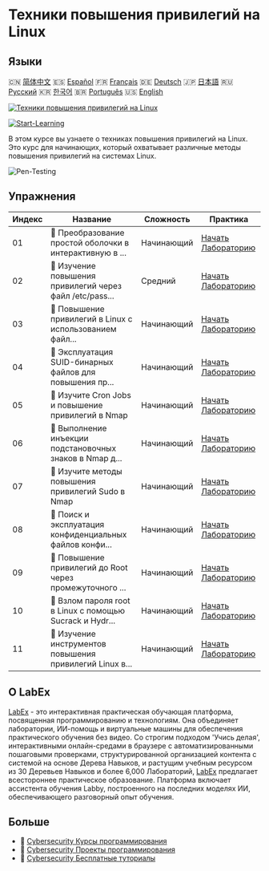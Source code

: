 # Техники повышения привилегий на Linux

## Языки

🇨🇳 [简体中文](README_zh.md) 🇪🇸 [Español](README_es.md) 🇫🇷 [Français](README_fr.md) 🇩🇪 [Deutsch](README_de.md) 🇯🇵 [日本語](README_ja.md) 🇷🇺 [Русский](README_ru.md) 🇰🇷 [한국어](README_ko.md) 🇧🇷 [Português](README_pt.md) 🇺🇸 [English](README.md) 

[![Техники повышения привилегий на Linux](https://cover-creator.labex.io/privilege-escalation-techniques-on-linux.png?lang=ru)](https://labex.io/ru/courses/privilege-escalation-techniques-on-linux)

[![Start-Learning](https://img.shields.io/badge/Start-Learning-whitesmoke?style=for-the-badge)](https://labex.io/ru/courses/privilege-escalation-techniques-on-linux)

В этом курсе вы узнаете о техниках повышения привилегий на Linux. Это курс для начинающих, который охватывает различные методы повышения привилегий на системах Linux.

![Pen-Testing](https://img.shields.io/badge/Pen-Testing-whitesmoke?style=for-the-badge&logo=pen-testing)


## Упражнения

|   Индекс | Название                                                  | Сложность   | Практика                                                                                                                                                                                                  |
|----------|-----------------------------------------------------------|-------------|-----------------------------------------------------------------------------------------------------------------------------------------------------------------------------------------------------------|
|       01 | 🧩  Преобразование простой оболочки в интерактивную в ... | Начинающий  | <a target='_blank' href='https://labex.io/ru/labs/upgrade-simple-shell-to-interactive-shell-in-nmap-416148?course=privilege-escalation-techniques-on-linux'>Начать Лабораторию</a>                        |
|       02 | 🧩  Изучение повышения привилегий через файл /etc/pass... | Средний     | <a target='_blank' href='https://labex.io/ru/labs/explore-privilege-escalation-via-etc-passwd-file-in-nmap-416141?course=privilege-escalation-techniques-on-linux'>Начать Лабораторию</a>                 |
|       03 | 🧩  Повышение привилегий в Linux с использованием файл... | Начинающий  | <a target='_blank' href='https://labex.io/ru/labs/escalate-privileges-using-etc-shadow-file-in-linux-416142?course=privilege-escalation-techniques-on-linux'>Начать Лабораторию</a>                       |
|       04 | 🧩  Эксплуатация SUID-бинарных файлов для повышения пр... | Начинающий  | <a target='_blank' href='https://labex.io/ru/labs/nmap-exploit-suid-binaries-for-privilege-escalation-in-linux-416147?course=privilege-escalation-techniques-on-linux'>Начать Лабораторию</a>             |
|       05 | 🧩  Изучите Cron Jobs и повышение привилегий в Nmap       | Начинающий  | <a target='_blank' href='https://labex.io/ru/labs/learn-cron-jobs-and-privilege-escalation-in-nmap-416140?course=privilege-escalation-techniques-on-linux'>Начать Лабораторию</a>                         |
|       06 | 🧩  Выполнение инъекции подстановочных знаков в Nmap д... | Начинающий  | <a target='_blank' href='https://labex.io/ru/labs/perform-wildcard-injection-in-nmap-for-privilege-escalation-416144?course=privilege-escalation-techniques-on-linux'>Начать Лабораторию</a>              |
|       07 | 🧩  Изучите методы повышения привилегий Sudo в Nmap       | Начинающий  | <a target='_blank' href='https://labex.io/ru/labs/learn-sudo-privilege-escalation-methods-in-nmap-416145?course=privilege-escalation-techniques-on-linux'>Начать Лабораторию</a>                          |
|       08 | 🧩  Поиск и эксплуатация конфиденциальных файлов конфи... | Начинающий  | <a target='_blank' href='https://labex.io/ru/labs/find-and-exploit-sensitive-config-files-for-privilege-escalation-in-nmap-416138?course=privilege-escalation-techniques-on-linux'>Начать Лабораторию</a> |
|       09 | 🧩  Повышение привилегий до Root через промежуточного ... | Начинающий  | <a target='_blank' href='https://labex.io/ru/labs/nmap-escalate-privileges-to-root-via-intermediate-user-in-nmap-416146?course=privilege-escalation-techniques-on-linux'>Начать Лабораторию</a>           |
|       10 | 🧩  Взлом пароля root в Linux с помощью Sucrack и Hydr... | Начинающий  | <a target='_blank' href='https://labex.io/ru/labs/brute-force-root-password-in-linux-with-sucrack-and-hydra-416139?course=privilege-escalation-techniques-on-linux'>Начать Лабораторию</a>                |
|       11 | 🧩  Изучение инструментов повышения привилегий Linux в... | Начинающий  | <a target='_blank' href='https://labex.io/ru/labs/explore-linux-privilege-escalation-tools-in-nmap-416143?course=privilege-escalation-techniques-on-linux'>Начать Лабораторию</a>                         |

## О LabEx

[LabEx](https://labex.io) - это интерактивная практическая обучающая платформа, посвященная программированию и технологиям. Она объединяет лаборатории, ИИ-помощь и виртуальные машины для обеспечения практического обучения без видео. Со строгим подходом 'Учись делая', интерактивными онлайн-средами в браузере с автоматизированными пошаговыми проверками, структурированной организацией контента с системой на основе Дерева Навыков, и растущим учебным ресурсом из 30 Деревьев Навыков и более 6,000 Лабораторий, [LabEx](https://labex.io) предлагает всестороннее практическое образование. Платформа включает ассистента обучения Labby, построенного на последних моделях ИИ, обеспечивающего разговорный опыт обучения.

## Больше

- 🔗 [Cybersecurity Курсы программирования](https://github.com/labex-labs/awesome-programming-courses)
- 🔗 [Cybersecurity Проекты программирования](https://github.com/labex-labs/awesome-programming-projects)
- 🔗 [Cybersecurity Бесплатные туториалы](https://github.com/labex-labs/cybersecurity-free-tutorials)

